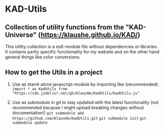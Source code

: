 # KAD-Utils 

## Collection of utility functions from the "KAD-Universe" (https://klaushe.github.io/KAD/)

This utility collection is a es6-module file without dependencies or libraries. 
It contains partly specific functionality for my website and on the other hand general things like color conversions.

## How to get the Utils in a project

1. Use as stand-alone javascript-module by importing like (recommended):
`import * as KadUtils from "https://cdn.jsdelivr.net/gh/KlausHe/KadUtils/KadUtils.js"`

2. Use as submodule in git to stay updated with the latest functionality (not recommended because I might upload breaking changes without documentation!)
`git submodule add https://github.com/KlausHe/KadUtils.git`
`git submodule init`
`git submodule update`
